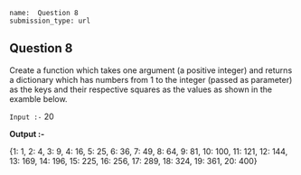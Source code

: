 ```ngMeta
name:  Question 8
submission_type: url
```

## Question 8

Create a function which takes one argument (a positive integer) and returns a dictionary which has numbers from 1 to the integer (passed as parameter) as the keys and their respective squares as the values as shown in the examble below.



`Input :-`
20

**Output :-**



{1: 1, 2: 4, 3: 9, 4: 16, 5: 25, 6: 36, 7: 49, 8: 64, 9: 81, 10: 100, 11: 121, 12: 144, 13: 169, 14: 196, 15: 225, 16: 256, 17: 289, 18: 324, 19: 361, 20: 400}




